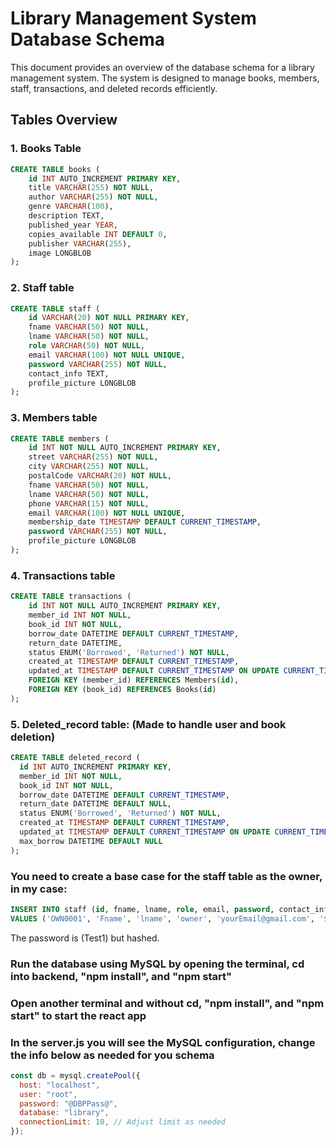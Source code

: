 # Library Management System Database Schema
This document provides an overview of the database schema for a library management system. The system is designed to manage books, members, staff, transactions, and deleted records efficiently.

## Tables Overview

### 1. **Books Table**

```sql
CREATE TABLE books ( 
    id INT AUTO_INCREMENT PRIMARY KEY, 
    title VARCHAR(255) NOT NULL, 
    author VARCHAR(255) NOT NULL, 
    genre VARCHAR(100), 
    description TEXT, 
    published_year YEAR, 
    copies_available INT DEFAULT 0, 
    publisher VARCHAR(255), 
    image LONGBLOB 
); 
```

### 2. **Staff table**
```sql
CREATE TABLE staff ( 
    id VARCHAR(20) NOT NULL PRIMARY KEY, 
    fname VARCHAR(50) NOT NULL, 
    lname VARCHAR(50) NOT NULL, 
    role VARCHAR(50) NOT NULL, 
    email VARCHAR(100) NOT NULL UNIQUE, 
    password VARCHAR(255) NOT NULL, 
    contact_info TEXT, 
    profile_picture LONGBLOB 
); 
```

### 3. **Members table**
```sql
CREATE TABLE members ( 
    id INT NOT NULL AUTO_INCREMENT PRIMARY KEY, 
    street VARCHAR(255) NOT NULL, 
    city VARCHAR(255) NOT NULL, 
    postalCode VARCHAR(20) NOT NULL, 
    fname VARCHAR(50) NOT NULL, 
    lname VARCHAR(50) NOT NULL, 
    phone VARCHAR(15) NOT NULL, 
    email VARCHAR(100) NOT NULL UNIQUE, 
    membership_date TIMESTAMP DEFAULT CURRENT_TIMESTAMP, 
    password VARCHAR(255) NOT NULL, 
    profile_picture LONGBLOB 
); 
```
 
### 4. **Transactions table**

```sql
CREATE TABLE transactions ( 
    id INT NOT NULL AUTO_INCREMENT PRIMARY KEY, 
    member_id INT NOT NULL, 
    book_id INT NOT NULL, 
    borrow_date DATETIME DEFAULT CURRENT_TIMESTAMP, 
    return_date DATETIME, 
    status ENUM('Borrowed', 'Returned') NOT NULL, 
    created_at TIMESTAMP DEFAULT CURRENT_TIMESTAMP, 
    updated_at TIMESTAMP DEFAULT CURRENT_TIMESTAMP ON UPDATE CURRENT_TIMESTAMP, 
    FOREIGN KEY (member_id) REFERENCES Members(id), 
    FOREIGN KEY (book_id) REFERENCES Books(id) 
); 
```

### 5. **Deleted_record table: (Made to handle user and book deletion)**
```sql
CREATE TABLE deleted_record ( 
  id INT AUTO_INCREMENT PRIMARY KEY, 
  member_id INT NOT NULL, 
  book_id INT NOT NULL, 
  borrow_date DATETIME DEFAULT CURRENT_TIMESTAMP, 
  return_date DATETIME DEFAULT NULL, 
  status ENUM('Borrowed', 'Returned') NOT NULL, 
  created_at TIMESTAMP DEFAULT CURRENT_TIMESTAMP, 
  updated_at TIMESTAMP DEFAULT CURRENT_TIMESTAMP ON UPDATE CURRENT_TIMESTAMP, 
  max_borrow DATETIME DEFAULT NULL 
); 
```



### You need to create a base case for the staff table as the owner, in my case:
```sql
INSERT INTO staff (id, fname, lname, role, email, password, contact_info, profile_picture) 
VALUES ('OWN0001', 'Fname', 'lname', 'owner', 'yourEmail@gmail.com', '$2b$10$FnImwYOiYYwdBAtQ8iP6BOkAFgS7RCgG0oo5BtbIoCW0blxRE705C', '0512345678', NULL);
```


The password is (Test1) but hashed.




### Run the database using MySQL by opening the terminal, cd into backend, "npm install", and "npm start"

### Open another terminal and without cd, "npm install", and "npm start" to start the react app

### In the server.js you will see the MySQL configuration, change the info below as needed for you schema

```javascript
const db = mysql.createPool({
  host: "localhost",
  user: "root",
  password: "@DBPPass@",
  database: "library",
  connectionLimit: 10, // Adjust limit as needed
});
```
